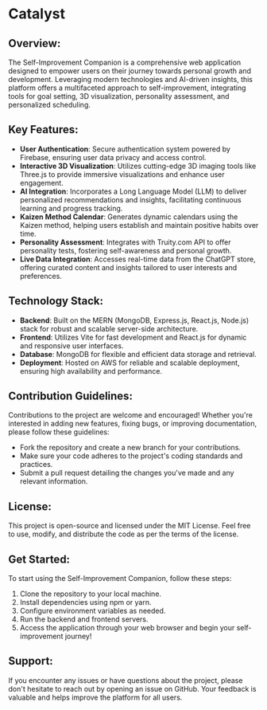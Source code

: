 # Catalyst

## Overview:
The Self-Improvement Companion is a comprehensive web application designed to empower users on their journey towards personal growth and development. Leveraging modern technologies and AI-driven insights, this platform offers a multifaceted approach to self-improvement, integrating tools for goal setting, 3D visualization, personality assessment, and personalized scheduling.

## Key Features:
- **User Authentication**: Secure authentication system powered by Firebase, ensuring user data privacy and access control.
- **Interactive 3D Visualization**: Utilizes cutting-edge 3D imaging tools like Three.js to provide immersive visualizations and enhance user engagement.
- **AI Integration**: Incorporates a Long Language Model (LLM) to deliver personalized recommendations and insights, facilitating continuous learning and progress tracking.
- **Kaizen Method Calendar**: Generates dynamic calendars using the Kaizen method, helping users establish and maintain positive habits over time.
- **Personality Assessment**: Integrates with Truity.com API to offer personality tests, fostering self-awareness and personal growth.
- **Live Data Integration**: Accesses real-time data from the ChatGPT store, offering curated content and insights tailored to user interests and preferences.

## Technology Stack:
- **Backend**: Built on the MERN (MongoDB, Express.js, React.js, Node.js) stack for robust and scalable server-side architecture.
- **Frontend**: Utilizes Vite for fast development and React.js for dynamic and responsive user interfaces.
- **Database**: MongoDB for flexible and efficient data storage and retrieval.
- **Deployment**: Hosted on AWS for reliable and scalable deployment, ensuring high availability and performance.

## Contribution Guidelines:
Contributions to the project are welcome and encouraged! Whether you're interested in adding new features, fixing bugs, or improving documentation, please follow these guidelines:
- Fork the repository and create a new branch for your contributions.
- Make sure your code adheres to the project's coding standards and practices.
- Submit a pull request detailing the changes you've made and any relevant information.

## License:
This project is open-source and licensed under the MIT License. Feel free to use, modify, and distribute the code as per the terms of the license.

## Get Started:
To start using the Self-Improvement Companion, follow these steps:
1. Clone the repository to your local machine.
2. Install dependencies using npm or yarn.
3. Configure environment variables as needed.
4. Run the backend and frontend servers.
5. Access the application through your web browser and begin your self-improvement journey!

## Support:
If you encounter any issues or have questions about the project, please don't hesitate to reach out by opening an issue on GitHub. Your feedback is valuable and helps improve the platform for all users.

